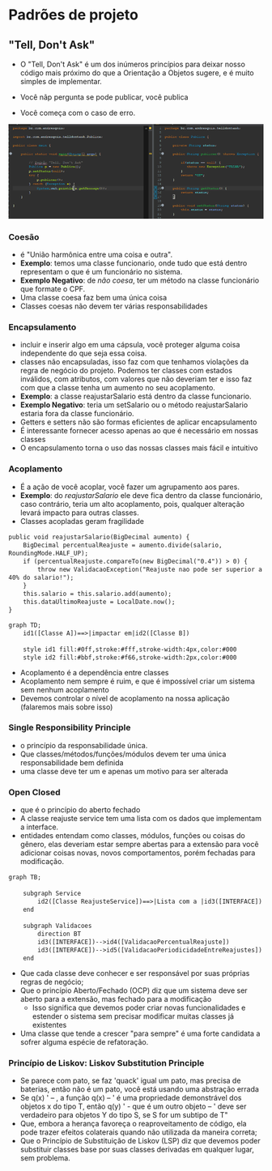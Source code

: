 ﻿# Padrões de projeto 

## "Tell, Don't Ask"
- O "Tell, Don't Ask" é um dos inúmeros princípios para deixar nosso código mais próximo do que a Orientação a Objetos sugere, e é muito simples de implementar.

- Você nãp pergunta se pode publicar, você publica
- Você começa com o caso de erro.

![Tell Don't Ask](./asserts/telldontask.png)

###  Coesão 
- é "União harmônica entre uma coisa e outra".
- **Exemplo**: temos uma classe funcionario, onde tudo que está dentro representam o que é um funcionário no sistema.
- **Exemplo Negativo**: de *não coesa*, ter um método na classe funcionário que formate o CPF.
- Uma classe coesa faz bem uma única coisa
- Classes coesas não devem ter várias responsabilidades

### Encapsulamento
- incluir e inserir algo em uma cápsula, você proteger alguma coisa independente do que seja essa coisa.
-  classes não encapsuladas, isso faz com que tenhamos violações da regra de negócio do projeto. Podemos ter classes com estados inválidos, com atributos, com valores que não deveriam ter e isso faz com que a classe tenha um aumento no seu acoplamento.
- **Exemplo**: a classe reajustarSalario está dentro da classe funcionario.
- **Exemplo Negativo**: teria um setSalario ou o método reajustarSalario estaria fora da classe funcionário.
- Getters e setters não são formas eficientes de aplicar encapsulamento
- É interessante fornecer acesso apenas ao que é necessário em nossas classes
- O encapsulamento torna o uso das nossas classes mais fácil e intuitivo

### Acoplamento
- É a ação de você acoplar, você fazer um agrupamento aos pares.
- **Exemplo**: do *reajustarSalario* ele deve fica dentro da classe funcionário, caso contrário, teria um alto acoplamento, pois, qualquer alteração levará impacto para outras classes.
- Classes acopladas geram fragilidade
```
public void reajustarSalario(BigDecimal aumento) {
    BigDecimal percentualReajuste = aumento.divide(salario, RoundingMode.HALF_UP);
    if (percentualReajuste.compareTo(new BigDecimal("0.4")) > 0) {
        throw new ValidacaoException("Reajuste nao pode ser superior a 40% do salario!");
    }
    this.salario = this.salario.add(aumento);
    this.dataUltimoReajuste = LocalDate.now();
}
```

```mermaid
graph TD;
    id1([Classe A])==>|impactar em|id2([Classe B])

    style id1 fill:#0ff,stroke:#fff,stroke-width:4px,color:#000
    style id2 fill:#bbf,stroke:#f66,stroke-width:2px,color:#000
```
- Acoplamento é a dependência entre classes
- Acoplamento nem sempre é ruim, e que é impossível criar um sistema sem nenhum acoplamento
- Devemos controlar o nível de acoplamento na nossa aplicação (falaremos mais sobre isso)


### Single Responsibility Principle
- o princípio da responsabilidade única.
- Que classes/métodos/funções/módulos devem ter uma única responsabilidade bem definida
- uma classe deve ter um e apenas um motivo para ser alterada

### Open Closed 
- que é o princípio do aberto fechado
- A classe reajuste service tem uma lista com os dados que implementam a interface.
- entidades entendam como classes, módulos, funções ou coisas do gênero, elas deveriam estar sempre abertas para a extensão para você adicionar coisas novas, novos comportamentos, porém fechadas para modificação.

```mermaid
graph TB;
    
    subgraph Service
        id2([Classe ReajusteService])==>|Lista com a |id3([INTERFACE])
    end 

    subgraph Validacoes
        direction BT
        id3([INTERFACE])-->id4([ValidacaoPercentualReajuste])
        id3([INTERFACE])-->id5([ValidacaoPeriodicidadeEntreReajustes])
    end
```
- Que cada classe deve conhecer e ser responsável por suas próprias regras de negócio;
- Que o princípio Aberto/Fechado (OCP) diz que um sistema deve ser aberto para a extensão, mas fechado para a modificação
    - Isso significa que devemos poder criar novas funcionalidades e estender o sistema sem precisar modificar muitas classes já existentes
- Uma classe que tende a crescer "para sempre" é uma forte candidata a sofrer alguma espécie de refatoração.

### Princípio de Liskov: Liskov Substitution Principle
- Se parece com pato, se faz 'quack' igual um pato, mas precisa de baterias, então não é um pato, você está usando uma abstração errada
- Se q(x) ' – , a função q(x) – ' é uma propriedade demonstrável dos objetos x do tipo T, então q(y) ' - que é um outro objeto – ' deve ser verdadeiro para objetos Y do tipo S, se S for um subtipo de T"
- Que, embora a herança favoreça o reaproveitamento de código, ela pode trazer efeitos colaterais quando não utilizada da maneira correta;
- Que o Princípio de Substituição de Liskov (LSP) diz que devemos poder substituir classes base por suas classes derivadas em qualquer lugar, sem problema.